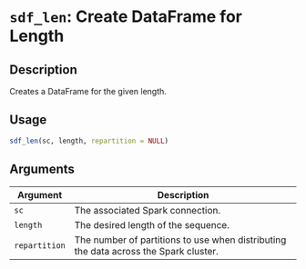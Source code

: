 # `sdf_len`: Create DataFrame for Length

## Description


 Creates a DataFrame for the given length.


## Usage

```r
sdf_len(sc, length, repartition = NULL)
```


## Arguments

Argument      |Description
------------- |----------------
```sc```     |     The associated Spark connection.
```length```     |     The desired length of the sequence.
```repartition```     |     The number of partitions to use when distributing the data across the Spark cluster.


